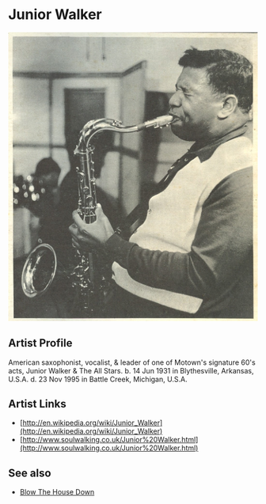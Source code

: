 # Junior Walker

![](../../assets/artists/Junior_Walker.png)

## Artist Profile

 American saxophonist, vocalist, & leader of one of Motown's signature 60's acts, Junior Walker &amp; The All Stars.
b. 14 Jun 1931 in Blythesville, Arkansas, U.S.A.
d. 23 Nov 1995 in Battle Creek, Michigan, U.S.A.

## Artist Links

- [http://en.wikipedia.org/wiki/Junior_Walker](http://en.wikipedia.org/wiki/Junior_Walker)
- [http://www.soulwalking.co.uk/Junior%20Walker.html](http://www.soulwalking.co.uk/Junior%20Walker.html)


## See also

- [Blow The House Down](Blow_The_House_Down.md)
